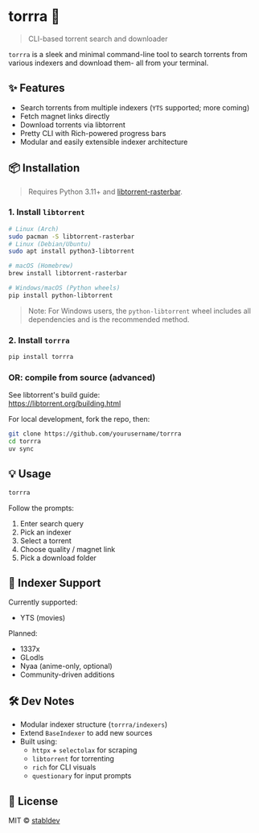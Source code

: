 # torrra 🎯

> CLI-based torrent search and downloader

`torrra` is a sleek and minimal command-line tool to search torrents from various indexers and download them- all from your terminal.

## ✨ Features

- Search torrents from multiple indexers (`YTS` supported; more coming)
- Fetch magnet links directly
- Download torrents via libtorrent
- Pretty CLI with Rich-powered progress bars
- Modular and easily extensible indexer architecture

## 📦 Installation

> Requires Python 3.11+ and [libtorrent-rasterbar](https://libtorrent.org/).

### 1. Install `libtorrent`

```bash
# Linux (Arch)
sudo pacman -S libtorrent-rasterbar
# Linux (Debian/Ubuntu)
sudo apt install python3-libtorrent

# macOS (Homebrew)
brew install libtorrent-rasterbar

# Windows/macOS (Python wheels)
pip install python-libtorrent
```

> Note: For Windows users, the `python-libtorrent` wheel includes all dependencies and is the recommended method.

### 2. Install `torrra`
```bash
pip install torrra
```

### OR: compile from source (advanced)

See libtorrent's build guide:  
https://libtorrent.org/building.html

For local development, fork the repo, then:

```bash
git clone https://github.com/yourusername/torrra
cd torrra
uv sync
```

## 💡 Usage

```bash
torrra
```

Follow the prompts:

1. Enter search query
2. Pick an indexer
3. Select a torrent
4. Choose quality / magnet link
5. Pick a download folder
 
## 🧩 Indexer Support

Currently supported:

- YTS (movies)

Planned:

- 1337x
- GLodls
- Nyaa (anime-only, optional)
- Community-driven additions

## 🛠️ Dev Notes

- Modular indexer structure (`torrra/indexers`)
- Extend `BaseIndexer` to add new sources
- Built using:
  - `httpx` + `selectolax` for scraping
  - `libtorrent` for torrenting
  - `rich` for CLI visuals
  - `questionary` for input prompts

## 📜 License

MIT © [stabldev](https://github.com/stabldev)
